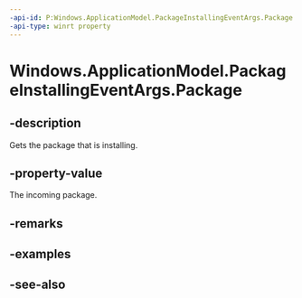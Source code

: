 ```yaml
---
-api-id: P:Windows.ApplicationModel.PackageInstallingEventArgs.Package
-api-type: winrt property
---
```


<!-- Property syntax
public Windows.ApplicationModel.Package Package { get; }
-->

# Windows.ApplicationModel.PackageInstallingEventArgs.Package

## -description
Gets the package that is installing.

## -property-value
The incoming package.

## -remarks

## -examples

## -see-also
